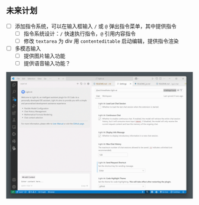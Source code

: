 ## 未来计划

- [ ] 添加指令系统，可以在输入框输入 `/` 或 `@` 弹出指令菜单，其中提供指令
  - [ ] 指令系统设计：`/` 快速执行指令，`@` 引用内容指令
  - [ ] 修改 `textarea` 为 div 用 `contenteditable` 启动编辑，提供指令渲染
- [ ] 多模态输入
  - [ ] 提供图片输入功能
  - [ ] 提供语音输入功能？

![](https://github.com/HiMeditator/light-at/raw/HEAD/assets/media/render.gif)